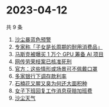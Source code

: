 # 2023-04-12

共 9 条

<!-- BEGIN ZHIHUSEARCH -->
<!-- 最后更新时间 Wed Apr 12 2023 20:22:40 GMT+0800 (China Standard Time) -->
1. [沙尘暴蓝色预警](https://www.zhihu.com/search?q=沙尘暴蓝色预警)
1. [专家称「子女是长周期的耐用消费品」](https://www.zhihu.com/search?q=专家称「子女是长周期的耐用消费品」)
1. [马斯克被曝买 1 万个 GPU 筹备 AI 项目](https://www.zhihu.com/search?q=马斯克被曝买%201%20万个%20GPU%20筹备%20AI%20项目)
1. [网传劳荣枝案已核准死刑](https://www.zhihu.com/search?q=网传劳荣枝案已核准死刑)
1. [	官方：这些情形或场景可不佩戴口罩](https://www.zhihu.com/search?q=%20官方：这些情形或场景可不佩戴口罩)
1. [多家银行下调存款利率](https://www.zhihu.com/search?q=多家银行下调存款利率)
1. [石楠花又腥又臭为何还大面积种](https://www.zhihu.com/search?q=石楠花又腥又臭为何还大面积种)
1. [女子下班回复工作消息获赔加班费](https://www.zhihu.com/search?q=女子下班回复工作消息获赔加班费)
1. [沙尘天气](https://www.zhihu.com/search?q=沙尘天气)
<!-- END ZHIHUSEARCH -->
